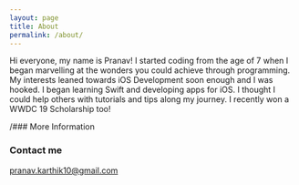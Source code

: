 ```yaml
---
layout: page
title: About
permalink: /about/
---
```


Hi everyone, my name is Pranav! I started coding from the age of 7 when I began marvelling at the wonders you could achieve through programming. My interests leaned towards iOS Development soon enough and I was hooked. I began learning Swift and developing apps for iOS. I thought I could help others with tutorials and tips along my journey. I recently won a WWDC 19 Scholarship too!

/### More Information


### Contact me

[pranav.karthik10@gmail.com](mailto:pranav.karthik10@gmail.com)
